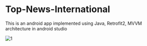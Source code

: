# Top-News-International
This is an android app implemented using Java, Retrofit2, MVVM architecture in android studio

![1](https://user-images.githubusercontent.com/105268491/209852541-e90512e4-c04b-4b80-812f-2d851cc974c8.png)
